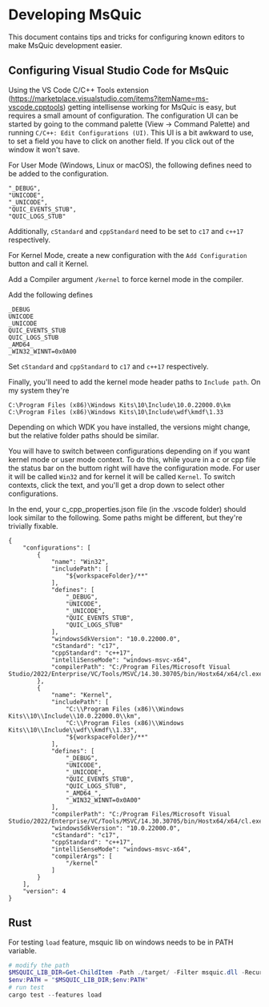# Developing MsQuic

This document contains tips and tricks for configuring known editors to make MsQuic development easier.

## Configuring Visual Studio Code for MsQuic

Using the VS Code C/C++ Tools extension (https://marketplace.visualstudio.com/items?itemName=ms-vscode.cpptools)
getting intellisense working for MsQuic is easy, but requires a small amount of configuration. The configuration UI
can be started by going to the command palette (View -> Command Palette) and running `C/C++: Edit Configurations (UI)`.
This UI is a bit awkward to use, to set a field you have to click on another field. If you click out of the window it
won't save.

For User Mode (Windows, Linux or macOS), the following defines need to be added to the configuration.

```
"_DEBUG",
"UNICODE",
"_UNICODE",
"QUIC_EVENTS_STUB",
"QUIC_LOGS_STUB"
```

Additionally, `cStandard` and `cppStandard` need to be set to `c17` and `c++17` respectively.


For Kernel Mode, create a new configuration with the `Add Configuration` button and call it Kernel.

Add a Compiler argument `/kernel` to force kernel mode in the compiler.

Add the following defines

```
_DEBUG
UNICODE
_UNICODE
QUIC_EVENTS_STUB
QUIC_LOGS_STUB
_AMD64_
_WIN32_WINNT=0x0A00
```

Set `cStandard` and `cppStandard` to `c17` and `c++17` respectively.

Finally, you'll need to add the kernel mode header paths to `Include path`. On my system they're

```
C:\Program Files (x86)\Windows Kits\10\Include\10.0.22000.0\km
C:\Program Files (x86)\Windows Kits\10\Include\wdf\kmdf\1.33
```
Depending on which WDK you have installed, the versions might change, but the relative folder paths should be similar.

You will have to switch between configurations depending on if you want kernel mode or user mode context. To do this,
while youre in a c or cpp file the status bar on the buttom right will have the configuration mode. For user it will
be called `Win32` and for kernel it will be called `Kernel`. To switch contexts, click the text, and you'll get a drop
down to select other configurations.



In the end, your c_cpp_properties.json file (in the .vscode folder) should look similar to the following. Some paths might be different, but they're trivially fixable.

```
{
    "configurations": [
        {
            "name": "Win32",
            "includePath": [
                "${workspaceFolder}/**"
            ],
            "defines": [
                "_DEBUG",
                "UNICODE",
                "_UNICODE",
                "QUIC_EVENTS_STUB",
                "QUIC_LOGS_STUB"
            ],
            "windowsSdkVersion": "10.0.22000.0",
            "cStandard": "c17",
            "cppStandard": "c++17",
            "intelliSenseMode": "windows-msvc-x64",
            "compilerPath": "C:/Program Files/Microsoft Visual Studio/2022/Enterprise/VC/Tools/MSVC/14.30.30705/bin/Hostx64/x64/cl.exe"
        },
        {
            "name": "Kernel",
            "includePath": [
                "C:\\Program Files (x86)\\Windows Kits\\10\\Include\\10.0.22000.0\\km",
                "C:\\Program Files (x86)\\Windows Kits\\10\\Include\\wdf\\kmdf\\1.33",
                "${workspaceFolder}/**"
            ],
            "defines": [
                "_DEBUG",
                "UNICODE",
                "_UNICODE",
                "QUIC_EVENTS_STUB",
                "QUIC_LOGS_STUB",
                "_AMD64_",
                "_WIN32_WINNT=0x0A00"
            ],
            "compilerPath": "C:/Program Files/Microsoft Visual Studio/2022/Enterprise/VC/Tools/MSVC/14.30.30705/bin/Hostx64/x64/cl.exe",
            "windowsSdkVersion": "10.0.22000.0",
            "cStandard": "c17",
            "cppStandard": "c++17",
            "intelliSenseMode": "windows-msvc-x64",
            "compilerArgs": [
                "/kernel"
            ]
        }
    ],
    "version": 4
}
```

## Rust
For testing `load` feature, msquic lib on windows needs to be in PATH variable.
```ps1
# modify the path
$MSQUIC_LIB_DIR=Get-ChildItem -Path ./target/ -Filter msquic.dll -Recurse | Select-Object -ExpandProperty DirectoryName -First 1
$env:PATH = "$MSQUIC_LIB_DIR;$env:PATH"
# run test
cargo test --features load
```
